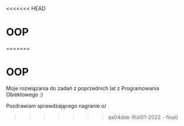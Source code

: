 <<<<<<< HEAD
# OOP
=======
# OOP
Moje rozwiązania do zadań z poprzednich lat z Programowania Obiektowego :)

Pozdrawiam sprawdzającego nagranie o/
>>>>>>> aa04dde (Kol01-2022 - final)
